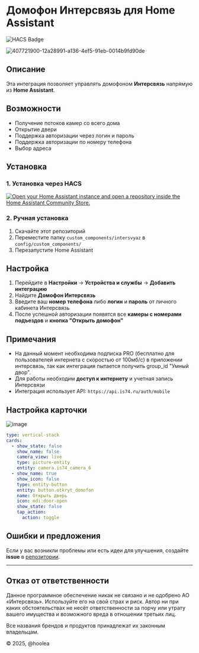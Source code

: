 # Домофон Интерсвязь для Home Assistant

![HACS Badge](https://img.shields.io/badge/HACS-Custom-orange.svg?style=flat-square)

![407721900-12a28991-a136-4ef5-91eb-0014b9fd90de](https://github.com/user-attachments/assets/0be9d430-7642-4955-8f43-d44bd06aa38b)





## Описание
Эта интеграция позволяет управлять домофоном **Интерсвязь** напрямую из **Home Assistant**.

## Возможности
- Получение потоков камер со всего дома
- Открытие двери
- Поддержка авторизации через логин и пароль
- Поддержка авторизации по номеру телефона
- Выбор адреса

## Установка

### 1. Установка через HACS
[![Open your Home Assistant instance and open a repository inside the Home Assistant Community Store.](https://my.home-assistant.io/badges/hacs_repository.svg)](https://my.home-assistant.io/redirect/hacs_repository/?owner=hoolea&repository=intersvyaz_hass&category=integration)

### 2. Ручная установка
1. Скачайте этот репозиторий
2. Переместите папку `custom_components/intersvyaz` в `config/custom_components/`
3. Перезапустите Home Assistant

## Настройка
1. Перейдите в **Настройки** → **Устройства и службы** → **Добавить интеграцию**
2. Найдите **Домофон Интерсвязь**
3. Введите ваш **номер телефона** либо **логин** и **пароль** от личного кабинета Интерсвязь 
4. После успешной авторизации появятся все **камеры с номерами подъездов** и  **кнопка "Открыть домофон"**

## Примечания
- На данный момент необходима подписка PRO (бесплатно для пользователей интернета с скоростью от 100мб/с) в приложении интерсвязь, так как интеграция пытается получить group_id "Умный двор". 
- Для работы необходим **доступ к интернету** и учетная запись Интерсвязи
- Интеграция использует API: `https://api.is74.ru/auth/mobile`
## Настройка карточки

![image](https://github.com/user-attachments/assets/49a83747-7989-44e4-a481-a0d49bff3338)

```yaml
type: vertical-stack
cards:
  - show_state: false
    show_name: false
    camera_view: live
    type: picture-entity
    entity: camera.is74_camera_6
  - show_name: true
    show_icon: false
    type: entity-button
    entity: button.otkryt_domofon
    name: Открыть дверь
    icon: mdi:door-open
    show_state: false
    tap_action:
      action: toggle
```

## Ошибки и предложения
Если у вас возникли проблемы или есть идеи для улучшения, создайте **issue** в [репозитории](https://github.com/USERNAME/intersvyaz_hass/issues).

---
## Отказ от ответственности
Данное программное обеспечение никак не связано и не одобрено АО «Интерсвязь». Используйте его на свой страх и риск. Автор ни при каких обстоятельствах не несёт ответственности за порчу или утрату вашего имущества и возможного вреда в отношении третьих лиц.

Все названия брендов и продуктов принадлежат их законным владельцам.

© 2025, @hoolea

